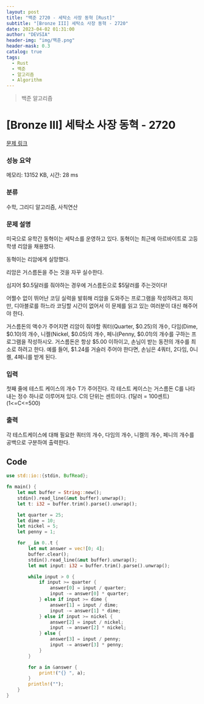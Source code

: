 ```yaml
---
layout: post
title: "백준 2720 - 세탁소 사장 동혁 [Rust]"
subtitle: "[Bronze III] 세탁소 사장 동혁 - 2720"
date: 2023-04-02 01:31:00
author: "DEVSIA"
header-img: "img/백준.png"
header-mask: 0.3
catalog: true
tags:
  - Rust
  - 백준
  - 알고리즘
  - Algorithm
---
```


> 백준 알고리즘

# [Bronze III] 세탁소 사장 동혁 - 2720

[문제 링크](https://www.acmicpc.net/problem/2720)

### 성능 요약

메모리: 13152 KB, 시간: 28 ms

### 분류

수학, 그리디 알고리즘, 사칙연산

### 문제 설명

<p>미국으로 유학간 동혁이는 세탁소를 운영하고 있다. 동혁이는 최근에 아르바이트로 고등학생 리암을 채용했다.</p>

<p>동혁이는 리암에게 실망했다.</p>

<p>리암은 거스름돈을 주는 것을 자꾸 실수한다.</p>

<p>심지어 <span>$</span>0.5달러를 줘야하는 경우에 거스름돈으로 <span>$</span>5달러를 주는것이다!</p>

<p>어쩔수 없이 뛰어난 코딩 실력을 발휘해 리암을 도와주는 프로그램을 작성하려고 하지만, 디아블로를 하느라 코딩할 시간이 없어서 이 문제를 읽고 있는 여러분이 대신 해주어야 한다.</p>

<p>거스름돈의 액수가 주어지면 리암이 줘야할 쿼터(Quarter, <span>$</span>0.25)의 개수, 다임(Dime, <span>$</span>0.10)의 개수, 니켈(Nickel, <span>$</span>0.05)의 개수, 페니(Penny, <span>$</span>0.01)의 개수를 구하는 프로그램을 작성하시오. 거스름돈은 항상 <span>$</span>5.00 이하이고, 손님이 받는 동전의 개수를 최소로 하려고 한다. 예를 들어, <span>$</span>1.24를 거슬러 주어야 한다면, 손님은 4쿼터, 2다임, 0니켈, 4페니를 받게 된다.</p>

### 입력

 <p>첫째 줄에 테스트 케이스의 개수 T가 주어진다. 각 테스트 케이스는 거스름돈 C를 나타내는 정수 하나로 이루어져 있다. C의 단위는 센트이다. (1달러 = 100센트) (1<=C<=500)</p>

### 출력

 <p>각 테스트케이스에 대해 필요한 쿼터의 개수, 다임의 개수, 니켈의 개수, 페니의 개수를 공백으로 구분하여 출력한다.</p>

## Code

```rs
use std::io::{stdin, BufRead};

fn main() {
    let mut buffer = String::new();
    stdin().read_line(&mut buffer).unwrap();
    let t: i32 = buffer.trim().parse().unwrap();

    let quarter = 25;
    let dime = 10;
    let nickel = 5;
    let penny = 1;

    for _ in 0..t {
        let mut answer = vec![0; 4];
        buffer.clear();
        stdin().read_line(&mut buffer).unwrap();
        let mut input: i32 = buffer.trim().parse().unwrap();

        while input > 0 {
            if input >= quarter {
                answer[0] = input / quarter;
                input -= answer[0] * quarter;
            } else if input >= dime {
                answer[1] = input / dime;
                input -= answer[1] * dime;
            } else if input >= nickel {
                answer[2] = input / nickel;
                input -= answer[2] * nickel;
            } else {
                answer[3] = input / penny;
                input -= answer[3] * penny;
            }
        }

        for a in &answer {
            print!("{} ", a);
        }
        println!("");
    }
}
```
